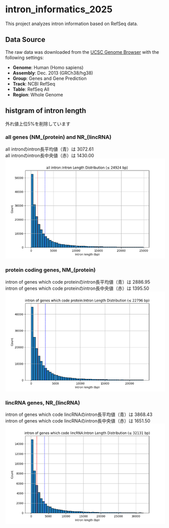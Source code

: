 # intron_informatics_2025

This project analyzes intron information based on RefSeq data.

## Data Source

The raw data was downloaded from the [UCSC Genome Browser](https://genome.ucsc.edu/) with the following settings:

- **Genome**: Human (Homo sapiens)  
- **Assembly**: Dec. 2013 (GRCh38/hg38)  
- **Group**: Genes and Gene Prediction  
- **Track**: NCBI RefSeq  
- **Table**: RefSeq All  
- **Region**: Whole Genome

## histgram of intron length
外れ値上位5%を削除しています

### all genes (NM_(protein) and NR_(lincRNA)
all intronのintron長平均値（青）は 3072.61  
all intronのintron長中央値（赤）は 1430.00  
<img src="/images/histgram of all intron.png" width="500">

### protein coding genes, NM_(protein)
intron of genes which code proteinのintron長平均値（青）は 2886.95  
intron of genes which code proteinのintron長中央値（赤）は 1395.50  
<img src="/images/histgram of intron of genes which code protein.png" width="500">

### lincRNA genes, NR_(lincRNA)
intron of genes which code lincRNAのintron長平均値（青）は 3868.43  
intron of genes which code lincRNAのintron長中央値（赤）は 1651.50  
<img src="/images/histgram of intron of genes which code lincRNA.png" width="500">
